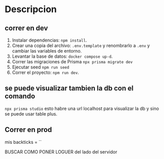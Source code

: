 # Descripcion


## correr en dev
1. Instalar dependencias: `npm install`.
2. Crear una copia del archivo: `.env.template` y renombrarlo a `.env` y cambiar las variables de entorno.
3. Levantar la base de datos: `docker compose up-d`.
4. Correr las migraciones de Prisma `npx prisma migrate dev`
5. Ejecutar seed `npm run seed`
5. Correr el proyecto: `npm run dev`.

## se puede visualizar tambien la db con el comando
`npx prisma studio`
esto habre una url localhost para visualizar la db
y sino se puede usar table plus.

## Correr en prod
mis backticks = ``

BUSCAR COMO PONER LOGUER del lado del servidor


